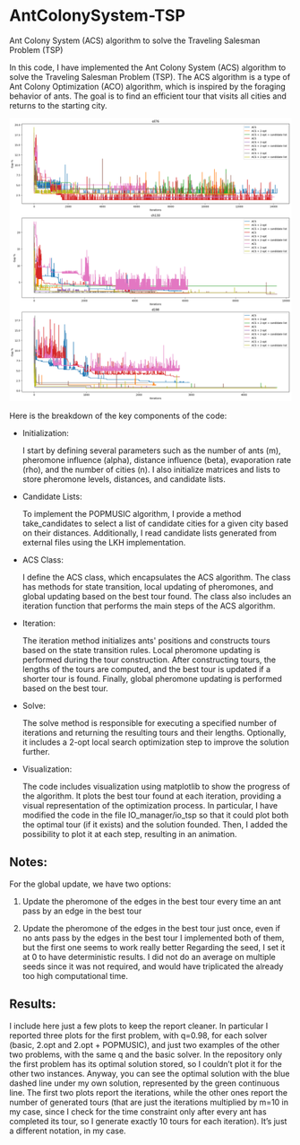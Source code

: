 # AntColonySystem-TSP
Ant Colony System (ACS) algorithm to solve the Traveling Salesman Problem (TSP)

In this code, I have implemented the Ant Colony System (ACS) algorithm to solve the Traveling Salesman
Problem (TSP). The ACS algorithm is a type of Ant Colony Optimization (ACO) algorithm, which is inspired
by the foraging behavior of ants. The goal is to find an efficient tour that visits all cities and returns to the
starting city.

![alt text](./output.png)

Here is the breakdown of the key components of the code:

* Initialization:

    I start by defining several parameters such as the number of ants (m), pheromone influence (alpha),
    distance influence (beta), evaporation rate (rho), and the number of cities (n). I also initialize matrices
    and lists to store pheromone levels, distances, and candidate lists.

* Candidate Lists:

    To implement the POPMUSIC algorithm, I provide a method take_candidates to select a list of candidate
    cities for a given city based on their distances. Additionally, I read candidate lists generated from external
    files using the LKH implementation.

* ACS Class:

    I define the ACS class, which encapsulates the ACS algorithm. The class has methods for state transition,
    local updating of pheromones, and global updating based on the best tour found. The class also includes
    an iteration function that performs the main steps of the ACS algorithm.

* Iteration:

    The iteration method initializes ants' positions and constructs tours based on the state transition rules.
    Local pheromone updating is performed during the tour construction. After constructing tours, the
    lengths of the tours are computed, and the best tour is updated if a shorter tour is found. Finally, global
    pheromone updating is performed based on the best tour.

* Solve:

    The solve method is responsible for executing a specified number of iterations and returning the
    resulting tours and their lengths. Optionally, it includes a 2-opt local search optimization step to improve the solution further.

* Visualization:

    The code includes visualization using matplotlib to show the progress of the algorithm. It plots the best
    tour found at each iteration, providing a visual representation of the optimization process. In particular, I
    have modified the code in the file IO_manager/io_tsp so that it could plot both the optimal tour (if it
    exists) and the solution founded. Then, I added the possibility to plot it at each step, resulting in an
    animation.

## Notes:
For the global update, we have two options:
1) Update the pheromone of the edges in the best tour every time an ant pass by an
edge in the best tour

2) Update the pheromone of the edges in the best tour just once, even if no ants pass by
the edges in the best tour
I implemented both of them, but the first one seems to work really better
Regarding the seed, I set it at 0 to have deterministic results. I did not do an average on multiple seeds
since it was not required, and would have triplicated the already too high computational time.

## Results:
I include here just a few plots to keep the report cleaner. In particular I reported three plots for the first
problem, with q=0.98, for each solver (basic, 2.opt and 2.opt + POPMUSIC), and just two examples of the
other two problems, with the same q and the basic solver. In the repository only the first problem has its
optimal solution stored, so I couldn’t plot it for the other two instances. Anyway, you can see the optimal
solution with the blue dashed line under my own solution, represented by the green continuous line.
The first two plots report the iterations, while the other ones report the number of generated tours (that
are just the iterations multiplied by m=10 in my case, since I check for the time constraint only after
every ant has completed its tour, so I generate exactly 10 tours for each iteration). It’s just a different
notation, in my case.